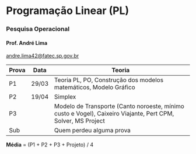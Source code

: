 # Programação Linear (PL)
 ### Pesquisa Operacional

#### Prof. André Lima
andre.lima42@fatec.sp.gov.br

|Prova| Data | Teoria
|--|--|--
| P1 | 29/03 | Teoria PL, PO, Construção dos modelos matemáticos, Modelo Gráfico
| P2 | 19/04 | Simplex
| P3 |  | Modelo de Transporte (Canto noroeste, mínimo custo e Vogel), Caixeiro Viajante, Pert CPM, Solver, MS Project
| Sub |  | Quem perdeu alguma prova

**Média** = (P1 + P2 + P3 + Projeto) / 4

<!--stackedit_data:
eyJoaXN0b3J5IjpbMTk0NzYzODI1MywtNDIzMjM1MzU4LDg0Mz
YzMjQyOV19
-->